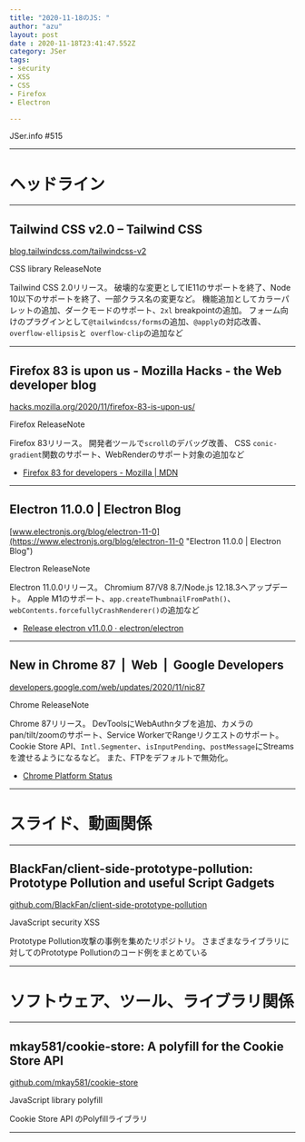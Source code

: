 ```yaml
---
title: "2020-11-18のJS: "
author: "azu"
layout: post
date : 2020-11-18T23:41:47.552Z
category: JSer
tags:
- security
- XSS
- CSS
- Firefox
- Electron

---
```


JSer.info #515

----

<h1 class="site-genre">ヘッドライン</h1>

----

## Tailwind CSS v2.0 – Tailwind CSS
[blog.tailwindcss.com/tailwindcss-v2](https://blog.tailwindcss.com/tailwindcss-v2 "Tailwind CSS v2.0 – Tailwind CSS")
<p class="jser-tags jser-tag-icon"><span class="jser-tag">CSS</span> <span class="jser-tag">library</span> <span class="jser-tag">ReleaseNote</span></p>

Tailwind CSS 2.0リリース。
破壊的な変更としてIE11のサポートを終了、Node 10以下のサポートを終了、一部クラス名の変更など。
機能追加としてカラーパレットの追加、ダークモードのサポート、`2xl` breakpointの追加。
フォーム向けのプラグインとして`@tailwindcss/forms`の追加、`@apply`の対応改善、`overflow-ellipsis`と` overflow-clip`の追加など


----

## Firefox 83 is upon us - Mozilla Hacks - the Web developer blog
[hacks.mozilla.org/2020/11/firefox-83-is-upon-us/](https://hacks.mozilla.org/2020/11/firefox-83-is-upon-us/ "Firefox 83 is upon us - Mozilla Hacks - the Web developer blog")
<p class="jser-tags jser-tag-icon"><span class="jser-tag">Firefox</span> <span class="jser-tag">ReleaseNote</span></p>

Firefox 83リリース。
開発者ツールで`scroll`のデバッグ改善、
CSS `conic-gradient`関数のサポート、WebRenderのサポート対象の追加など

- [Firefox 83 for developers - Mozilla | MDN](https://developer.mozilla.org/docs/Mozilla/Firefox/Releases/83 "Firefox 83 for developers - Mozilla | MDN")

----

## Electron 11.0.0 | Electron Blog
[www.electronjs.org/blog/electron-11-0](https://www.electronjs.org/blog/electron-11-0 "Electron 11.0.0 | Electron Blog")
<p class="jser-tags jser-tag-icon"><span class="jser-tag">Electron</span> <span class="jser-tag">ReleaseNote</span></p>

Electron 11.0.0リリース。
Chromium 87/V8 8.7/Node.js 12.18.3へアップデート。
Apple M1のサポート、`app.createThumbnailFromPath()`、`webContents.forcefullyCrashRenderer()`の追加など

- [Release electron v11.0.0 · electron/electron](https://github.com/electron/electron/releases/tag/v11.0.0 "Release electron v11.0.0 · electron/electron")

----

## New in Chrome 87  |  Web  |  Google Developers
[developers.google.com/web/updates/2020/11/nic87](https://developers.google.com/web/updates/2020/11/nic87 "New in Chrome 87  |  Web  |  Google Developers")
<p class="jser-tags jser-tag-icon"><span class="jser-tag">Chrome</span> <span class="jser-tag">ReleaseNote</span></p>

Chrome 87リリース。
DevToolsにWebAuthnタブを追加、カメラのpan/tilt/zoomのサポート、Service WorkerでRangeリクエストのサポート。
Cookie Store API、`Intl.Segmenter`、`isInputPending`、`postMessage`にStreamsを渡せるようになるなど。
また、FTPをデフォルトで無効化。

- [Chrome Platform Status](https://www.chromestatus.com/features#milestone%3D87 "Chrome Platform Status")

----
<h1 class="site-genre">スライド、動画関係</h1>

----

## BlackFan/client-side-prototype-pollution: Prototype Pollution and useful Script Gadgets
[github.com/BlackFan/client-side-prototype-pollution](https://github.com/BlackFan/client-side-prototype-pollution "BlackFan/client-side-prototype-pollution: Prototype Pollution and useful Script Gadgets")
<p class="jser-tags jser-tag-icon"><span class="jser-tag">JavaScript</span> <span class="jser-tag">security</span> <span class="jser-tag">XSS</span></p>

Prototype Pollution攻撃の事例を集めたリポジトリ。
さまざまなライブラリに対してのPrototype Pollutionのコード例をまとめている


----
<h1 class="site-genre">ソフトウェア、ツール、ライブラリ関係</h1>

----

## mkay581/cookie-store: A polyfill for the Cookie Store API
[github.com/mkay581/cookie-store](https://github.com/mkay581/cookie-store "mkay581/cookie-store: A polyfill for the Cookie Store API")
<p class="jser-tags jser-tag-icon"><span class="jser-tag">JavaScript</span> <span class="jser-tag">library</span> <span class="jser-tag">polyfill</span></p>

Cookie Store API のPolyfillライブラリ


----

